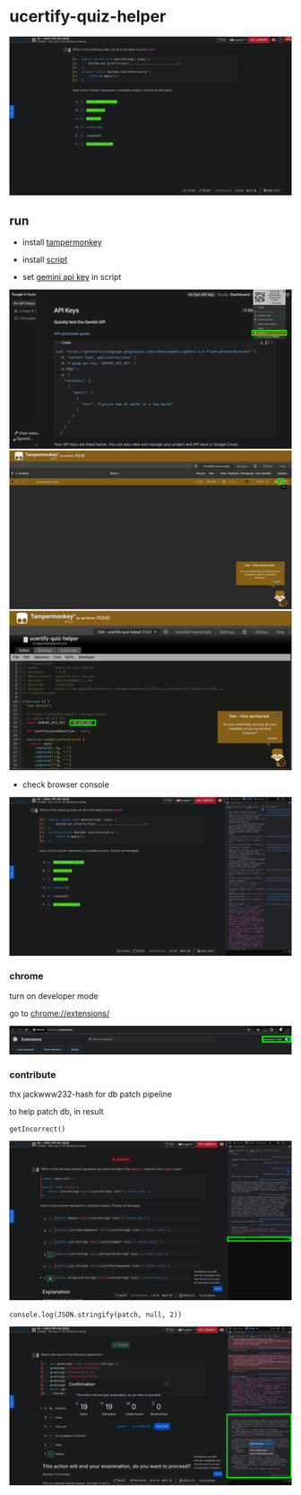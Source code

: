 # ucertify-quiz-helper
![demo](./pic/demo.png)

## run
- install [tampermonkey](https://www.tampermonkey.net/)

- install [script](https://github.com/0guanhua0/ucertify-quiz-helper/raw/refs/heads/main/helper.user.js)

- set [gemini api key](https://aistudio.google.com/app/apikey) in script

![dashboard](./pic/dashboard.png)
![edit](./pic/edit.png)
![key](./pic/key.png)

- check browser console

![console](./pic/console.png)

### chrome
turn on developer mode

go to [chrome://extensions/](chrome://extensions/)

![chrome](./pic/chrome.png)

### contribute
thx jackwww232-hash for db patch pipeline

to help patch db, in result
```
getIncorrect()
```
![contribute-0](./pic/contribute-0.png)

```
console.log(JSON.stringify(patch, null, 2))
```
![contribute-1](./pic/contribute-1.png)
